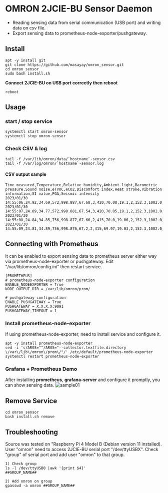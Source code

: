 # OMRON 2JCIE-BU Sensor Daemon
* Reading sensing data from serial communication (USB port) and writing data on csv file.
* Export sensing data to prometheus-node-exporter/pushgateway.

## Install
~~~
apt -y install git
git clone https://github.com/masayay/omron_sensor.git
cd omron_sensor
sudo bash install.sh
~~~
**Connect 2JCIE-BU on USB port correctly then reboot**
~~~
reboot
~~~

## Usage
### start / stop service
~~~
systemctl start omron-sensor
systemctl stop omron-sensor
~~~

### Check CSV & log
~~~
tail -f /var/lib/omron/data/`hostname`-sensor.csv
tail -f /var/log/omron/`hostname`-sensor.log
~~~

#### CSV output sample
~~~
Time measured,Temperature,Relative humidity,Ambient light,Barometric pressure,Sound noise,eTVOC,eCO2,Discomfort index,Heat stroke,Vibration information,SI value,PGA,Seismic intensity
2023/01/30 14:55:06,24.92,34.69,572,998.887,67.68,3,420,70.08,19.1,2,152.3,1002.0,6.708
2023/01/30 14:55:07,24.89,34.77,572,998.881,67.54,3,420,70.05,19.1,2,152.3,1002.0,6.708
2023/01/30 14:55:08,24.84,34.85,756,998.877,67.66,2,415,70.0,19.06,2,152.3,1002.0,6.708
2023/01/30 14:55:09,24.81,34.89,756,998.876,67.2,2,415,69.97,19.03,2,152.3,1002.0,6.708
~~~

## Connecting with Prometheus
It can be enabled to export sensing data to prometheus server either way via prometheus-node-exporter or pushgateway. Edit "/var/lib/omron/config.ini" then restart service.
~~~
[PROMETHEUS]
# prometheus-node-exporter configuration
ENABLE_NODEEXPORTER = True
NODE_OUTPUT_DIR = /var/lib/omron/prom/

# pushgateway configuration
ENABLE_PUSHGATEWAY = True
PUSHGATEWAY = X.X.X.X:9091
PUSHGATEWAY_TIMEOUT = 1
~~~

### Install prometheus-node-exporter
If using prometheus-node-exporter, need to install service and configure it.
~~~
apt -y install prometheus-node-exporter
sed -i 's/ARGS=""/ARGS="--collector.textfile.directory \/var\/lib\/omron\/prom\/"/' /etc/default/prometheus-node-exporter
systemctl restart prometheus-node-exporter
~~~

### Grafana + Prometheus Demo
After installing **prometheus**, **grafana-server** and configure it promptly, you can show sensing data.
![sample01](https://user-images.githubusercontent.com/92005636/215615971-e08053c2-23bc-405f-a6b3-5746d306e678.jpg)


## Remove Service
~~~
cd omron_sensor
bash install.sh remove
~~~

## Troubleshooting
Source was tested on "Raspberry Pi 4 Model B (Debian version 11 installed). User "omron" need to access 2JCIE-BU serial port "/dev/ttyUSBX". Check "group" of serial port and add user "omron" to that group.
~~~
1) Check group
ls -l /dev/ttyUSB0 |awk '{print $4}'
##GROUP_NAME##

2) Add omron on group
gpasswd -a omron ##GROUP_NAME##
~~~
